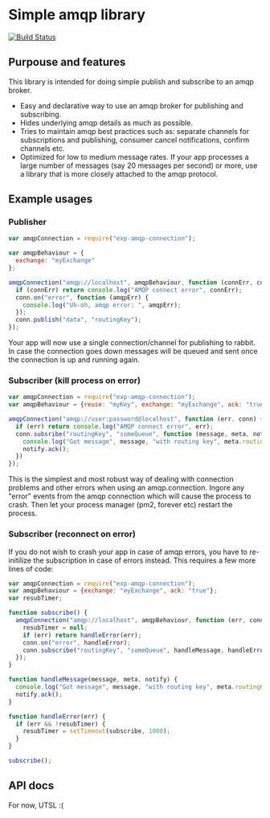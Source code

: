 # Simple amqp library

[![Build Status](https://travis-ci.org/ExpressenAB/exp-amqp-connection.svg?branch=master)](https://travis-ci.org/ExpressenAB/exp-amqp-connection)

## Purpouse and features

This library is intended for doing simple publish and subscribe to an amqp broker.

- Easy and declarative way to use an amqp broker for publishing and subscribing.
- Hides underlying amqp details as much as possible.
- Tries to maintain amqp best practices such as: separate channels for subscriptions and publishing, consumer cancel notifications, confirm channels etc.
- Optimized for low to medium message rates. If your app processes a large number of messages (say 20 messages per second) or more, use a library that is more closely attached to the amqp protocol.

## Example usages

### Publisher

```js
var amqpConnection = require("exp-amqp-connection");

var amqpBehaviour = {
  exchange: "myExchange"
};

amqpConnection("amqp://localhost", amqpBehaviour, function (connErr, conn) {
  if (connErr) return console.log("AMQP connect error", connErr);
  conn.on("error", function (amqpErr) {
    console.log("Uh-oh, amqp error: ", amqpErr);
  });
  conn.publish("data", "routingKey");
});
```

Your app will now use a single connection/channel for publishing to rabbit. In case the connection goes down messages will be queued and sent once the connection is up and running again.

### Subscriber (kill process on error)

```js
var amqpConnection = require("exp-amqp-connection");
var amqpBehaviour = {reuse: "myKey", exchange: "myExchange", ack: "true"};

amqpConnection("amqp://user:password@localhost", function (err, conn) {
  if (err) return console.log("AMQP connect error", err);
  conn.subsribe("routingKey", "someQueue", function (message, meta, notify) {
    console.log("Got message", message, "with routing key", meta.routingKey);
    notify.ack();
  })
});
```

This is the simplest and most robust way of dealing with connection problems and other errors when using an amqp.connection. Ingore any "error" events from the amqp connection which will cause the process to crash. Then let your process manager (pm2, forever etc) restart the process.

### Subscriber (reconnect on error)


If you do not wish to crash your app in case of amqp errors, you have to re-initilize the subscription in case of errors instead. This requires a few more lines of code:

```js
var amqpConnection = require("exp-amqp-connection");
var amqpBehaviour = {exchange: "myExchange", ack: "true"};
var resubTimer;

function subscribe() {
  amqpConnection("amqp://localhost", amqpBehaviour, function (err, conn) {
    resubTimer = null;
    if (err) return handleError(err);
    conn.on("error", handleError);
    conn.subscribe("routingKey", "someQueue", handleMessage, handleError);
  });
}

function handleMessage(message, meta, notify) {
  console.log("Got message", message, "with routing key", meta.routingKey);
  notify.ack();
}

function handleError(err) {
  if (err && !resubTimer) {
    resubTimer = setTimeout(subscribe, 1000);
  }
}

subscribe();
```

## API docs

For now, UTSL :(
